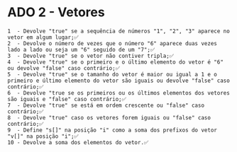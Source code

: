 # ADO 2 - Vetores
	
	1  - Devolve "true" se a sequência de números "1", "2", "3" aparece no vetor em algum lugar;✅
	2  - Devolve o número de vezes que o número "6" aparece duas vezes lado a lado ou seja um "6" seguido de um "7";✅
	3  - Devolve "true" se o vetor não contiver tripla;✅
	4  - Devolve "true" se o primeiro e o último elemento do vetor é "6" ou devolve "false" caso contrário;✅
	5  - Devolve "true" se o tamanho do vetor é maior ou igual a 1 e o primeiro e último elemento do vetor são iguais ou devolve "false" caso contrário;✅
	6  - Devolve "true se os primeiros ou os últimos elementos dos vetores são iguais e "false" caso contrário;✅
	7  - Devolve "true" se está em ordem crescente ou "false" caso contrário;✅
	8  - Devolve "true" caso os vetores forem iguais ou "false" caso contrário;✅
	9  - Define "s[]" na posição "i" como a soma dos prefixos do vetor "v[]" na posição "i";✅
	10 - Devolve a soma dos elementos do vetor.✅